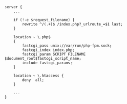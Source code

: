     server {
		...
		
		if (!-e $request_filename) {
            rewrite ^/(.+)$ /index.php?_urlroute_=$1 last;
        }

        location ~ \.php$
        {
            fastcgi_pass unix://var/run/php-fpm.sock;
            fastcgi_index index.php;
            fastcgi_param SCRIPT_FILENAME $document_root$fastcgi_script_name;
            include fastcgi_params;
        }
		
		location ~ \.htaccess {
		    deny  all;
		}
		
		...
	}
